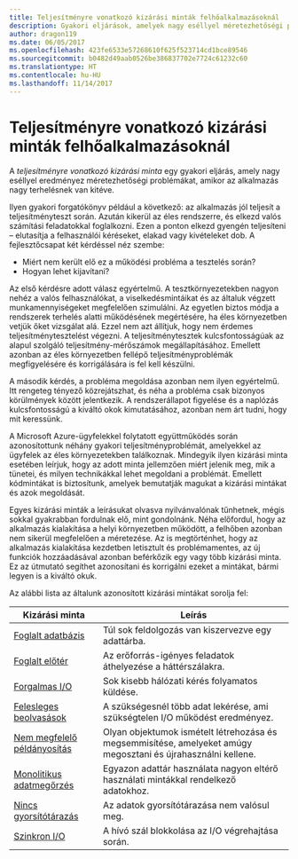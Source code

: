 ```yaml
---
title: Teljesítményre vonatkozó kizárási minták felhőalkalmazásoknál
description: Gyakori eljárások, amelyek nagy eséllyel méretezhetőségi problémákat okoznak.
author: dragon119
ms.date: 06/05/2017
ms.openlocfilehash: 423fe6533e57268610f625f523714cd1bce89546
ms.sourcegitcommit: b0482d49aab0526be386837702e7724c61232c60
ms.translationtype: HT
ms.contentlocale: hu-HU
ms.lasthandoff: 11/14/2017
---
```

# <a name="performance-antipatterns-for-cloud-applications"></a>Teljesítményre vonatkozó kizárási minták felhőalkalmazásoknál

A *teljesítményre vonatkozó kizárási minta* egy gyakori eljárás, amely nagy eséllyel eredményez méretezhetőségi problémákat, amikor az alkalmazás nagy terhelésnek van kitéve. 

Ilyen gyakori forgatókönyv például a következő: az alkalmazás jól teljesít a teljesítményteszt során. Azután kikerül az éles rendszerre, és elkezd valós számítási feladatokkal foglalkozni. Ezen a ponton elkezd gyengén teljesíteni – elutasítja a felhasználói kéréseket, elakad vagy kivételeket dob. A fejlesztőcsapat két kérdéssel néz szembe:

- Miért nem került elő ez a működési probléma a tesztelés során?
- Hogyan lehet kijavítani?

Az első kérdésre adott válasz egyértelmű. A tesztkörnyezetekben nagyon nehéz a valós felhasználókat, a viselkedésmintáikat és az általuk végzett munkamennyiségeket megfelelően szimulálni. Az egyetlen biztos módja a rendszerek terhelés alatti működésének megértésére, ha éles környezetben vetjük őket vizsgálat alá. Ezzel nem azt állítjuk, hogy nem érdemes teljesítménytesztelést végezni. A teljesítménytesztek kulcsfontosságúak az alapul szolgáló teljesítmény-mérőszámok megállapításához. Emellett azonban az éles környezetben fellépő teljesítményproblémák megfigyelésére és korrigálására is fel kell készülni.

A második kérdés, a probléma megoldása azonban nem ilyen egyértelmű. Itt rengeteg tényező közrejátszhat, és néha a probléma csak bizonyos körülmények között jelentkezik. A rendszerállapot figyelése és a naplózás kulcsfontosságú a kiváltó okok kimutatásához, azonban nem árt tudni, hogy mit keressünk. 

A Microsoft Azure-ügyfelekkel folytatott együttműködés során azonosítottunk néhány gyakori teljesítményproblémát, amelyekkel az ügyfelek az éles környezetekben találkoznak. Mindegyik ilyen kizárási minta esetében leírjuk, hogy az adott minta jellemzően miért jelenik meg, mik a tünetei, és milyen technikákkal lehet megoldani a problémát. Emellett kódmintákat is biztosítunk, amelyek bemutatják magukat a kizárási mintákat és azok megoldását. 

Egyes kizárási minták a leírásukat olvasva nyilvánvalónak tűnhetnek, mégis sokkal gyakrabban fordulnak elő, mint gondolnánk. Néha előfordul, hogy az alkalmazás kialakítása a helyi környezetben működött, a felhőben azonban nem sikerül megfelelően a méretezése. Az is megtörténhet, hogy az alkalmazás kialakítása kezdetben letisztult és problémamentes, az új funkciók hozzáadásával azonban beférkőzik egy vagy több kizárási minta. Ez az útmutató segíthet azonosítani és korrigálni ezeket a mintákat, bármi legyen is a kiváltó okuk.

Az alábbi lista az általunk azonosított kizárási mintákat sorolja fel: 

| Kizárási minta | Leírás |
|-------------|-------------|
| [Foglalt adatbázis][BusyDatabase] | Túl sok feldolgozás van kiszervezve egy adattárba. |
| [Foglalt előtér][BusyFrontEnd] | Az erőforrás-igényes feladatok áthelyezése a háttérszálakra. |
| [Forgalmas I/O][ChattyIO] | Sok kisebb hálózati kérés folyamatos küldése. |
| [Felesleges beolvasások][ExtraneousFetching] | A szükségesnél több adat lekérése, ami szükségtelen I/O működést eredményez. |
| [Nem megfelelő példányosítás][ImproperInstantiation] | Olyan objektumok ismételt létrehozása és megsemmisítése, amelyeket amúgy megosztani és újrahasználni kellene. |
| [Monolitikus adatmegőrzés][MonolithicPersistence] | Egyazon adattár használata nagyon eltérő használati mintákkal rendelkező adatokhoz. |
| [Nincs gyorsítótárazás][NoCaching] | Az adatok gyorsítótárazása nem valósul meg. |
| [Szinkron I/O][SynchronousIO] | A hívó szál blokkolása az I/O végrehajtása során. | 

[BusyDatabase]: ./busy-database/index.md
[BusyFrontEnd]: ./busy-front-end/index.md
[ChattyIO]: ./chatty-io/index.md
[ExtraneousFetching]: ./extraneous-fetching/index.md
[ImproperInstantiation]: ./improper-instantiation/index.md
[MonolithicPersistence]: ./monolithic-persistence/index.md
[NoCaching]: ./no-caching/index.md
[SynchronousIO]: ./synchronous-io/index.md